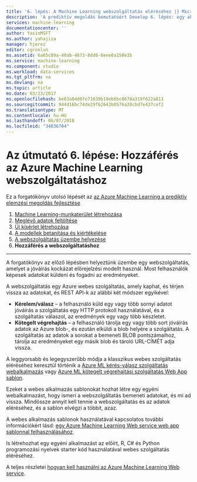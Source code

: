 ```yaml
---
title: '6. lépés: A Machine Learning webszolgáltatás eléréséhez |} Microsoft Docs'
description: 'A prediktív megoldás bemutatóért Develop 6. lépés: egy aktív Azure Machine Learning Web service eléréséhez.'
services: machine-learning
documentationcenter: ''
author: YasinMSFT
ms.author: yahajiza
manager: hjerez
editor: cgronlun
ms.assetid: 6a65c89a-40ab-4673-8dd8-8eee0a150e3b
ms.service: machine-learning
ms.component: studio
ms.workload: data-services
ms.tgt_pltfrm: na
ms.devlang: na
ms.topic: article
ms.date: 03/23/2017
ms.openlocfilehash: be63a04d0fe71039b19eb6bc0678a319f622a811
ms.sourcegitcommit: 944d16bc74de29fb2643b0576a20cbd7e437cef2
ms.translationtype: MT
ms.contentlocale: hu-HU
ms.lasthandoff: 06/07/2018
ms.locfileid: "34836704"
---
```

# <a name="walkthrough-step-6-access-the-azure-machine-learning-web-service"></a>Az útmutató 6. lépése: Hozzáférés az Azure Machine Learning webszolgáltatáshoz

Ez a forgatókönyv utolsó lépését az [az Azure Machine Learning a prediktív elemzési megoldás fejlesztése](walkthrough-develop-predictive-solution.md)

1. [Machine Learning-munkaterület létrehozása](walkthrough-1-create-ml-workspace.md)
2. [Meglévő adatok feltöltése](walkthrough-2-upload-data.md)
3. [Új kísérlet létrehozása](walkthrough-3-create-new-experiment.md)
4. [A modellek betanítása és kiértékelése](walkthrough-4-train-and-evaluate-models.md)
5. [A webszolgáltatás üzembe helyezése](walkthrough-5-publish-web-service.md)
6. **Hozzáférés a webszolgáltatáshoz**

- - -
A forgatókönyv az előző lépésben helyeztünk üzembe egy webszolgáltatás, amelyet a jóváírás kockázat előrejelzési modellt használ. Most felhasználók képesek adatokat küldeni és fogadni az eredményeket. 

A webszolgáltatás egy Azure webes szolgáltatás, amely kaphat, és térjen vissza az adatokat, és REST API-k az alábbi két módszer egyikével:  

* **Kérelem/válasz** – a felhasználó küld egy vagy több sornyi adatot jóváírás a szolgáltatás egy HTTP protokoll használatával, és a szolgáltatás válaszol, az eredmények egy vagy több készletet.
* **Kötegelt végrehajtás** – a felhasználó tárolja egy vagy több sort jóváírás adatok az Azure blob-, és ezután elküldi a blob helyére a szolgáltatás. A szolgáltatás az adatok a sorokat a bemeneti BLOB pontszámaihoz, tárolja az eredményeket egy másik blob és tároló URL-CÍMÉT adja vissza.  

A leggyorsabb és legegyszerűbb módja a klasszikus webes szolgáltatás eléréséhez keresztül történik a [Azure ML kérés-válasz szolgáltatás webalkalmazás](https://azure.microsoft.com/marketplace/partners/microsoft/azuremlaspnettemplateforrrs/) vagy [Azure ML kötegelt végrehajtási szolgáltatás Web App sablon](https://azure.microsoft.com/marketplace/partners/microsoft/azuremlbeswebapptemplate/).

Ezeket a webes alkalmazás sablonokat hozhat létre egy egyéni webalkalmazást, hogy ismeri a webszolgáltatás bemeneti adatokat, és mi ad vissza. Mindössze annyit kell tennie a webszolgáltatás és az adatok eléréséhez, és a sablon elvégzi a többit, azaz.

A webes alkalmazás sablonok használatával kapcsolatos további információkért lásd: [egy Azure Machine Learning Web service web app sablonnal felhasználásához](consume-web-service-with-web-app-template.md).

Is létrehozhat egy egyéni alkalmazást az előírt, R, C# és Python programozási nyelvek starter kód használatával webes szolgáltatás eléréséhez.

A teljes részletei [hogyan kell használni az Azure Machine Learning Web service](consume-web-services.md).

